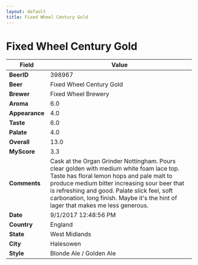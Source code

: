 ```yaml
---
layout: default
title: Fixed Wheel Century Gold
---
```


# Fixed Wheel Century Gold

| Field         | Value     |
|---------------|-----------|
| **BeerID** | 398967 |
| **Beer** | Fixed Wheel Century Gold |
| **Brewer** | Fixed Wheel Brewery |
| **Aroma** | 6.0 |
| **Appearance** | 4.0 |
| **Taste** | 6.0 |
| **Palate** | 4.0 |
| **Overall** | 13.0 |
| **MyScore** | 3.3 |
| **Comments** | Cask at the Organ Grinder Nottingham. Pours clear golden with medium white foam lace top. Taste has floral lemon hops and pale malt to produce medium bitter increasing sour beer that is refreshing and good. Palate slick feel, soft carbonation, long finish. Maybe it's the hint of lager that makes me less generous. |
| **Date** | 9/1/2017 12:48:56 PM |
| **Country** | England |
| **State** | West Midlands |
| **City** | Halesowen |
| **Style** | Blonde Ale / Golden Ale |
